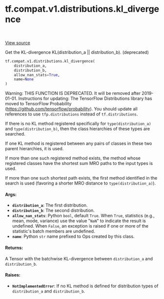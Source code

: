 <div itemscope itemtype="http://developers.google.com/ReferenceObject">
<meta itemprop="name" content="tf.compat.v1.distributions.kl_divergence" />
<meta itemprop="path" content="Stable" />
</div>

# tf.compat.v1.distributions.kl_divergence

<!-- Insert buttons -->

<table class="tfo-notebook-buttons tfo-api" align="left">
</table>

<a target="_blank" href="/code/stable/tensorflow/python/ops/distributions/kullback_leibler.py">View source</a>



<!-- Start diff -->
Get the KL-divergence KL(distribution_a || distribution_b). (deprecated)

``` python
tf.compat.v1.distributions.kl_divergence(
    distribution_a,
    distribution_b,
    allow_nan_stats=True,
    name=None
)
```



<!-- Placeholder for "Used in" -->

Warning: THIS FUNCTION IS DEPRECATED. It will be removed after 2019-01-01.
Instructions for updating:
The TensorFlow Distributions library has moved to TensorFlow Probability (https://github.com/tensorflow/probability). You should update all references to use `tfp.distributions` instead of `tf.distributions`.

If there is no KL method registered specifically for `type(distribution_a)`
and `type(distribution_b)`, then the class hierarchies of these types are
searched.

If one KL method is registered between any pairs of classes in these two
parent hierarchies, it is used.

If more than one such registered method exists, the method whose registered
classes have the shortest sum MRO paths to the input types is used.

If more than one such shortest path exists, the first method
identified in the search is used (favoring a shorter MRO distance to
`type(distribution_a)`).

#### Args:


* <b>`distribution_a`</b>: The first distribution.
* <b>`distribution_b`</b>: The second distribution.
* <b>`allow_nan_stats`</b>: Python `bool`, default `True`. When `True`,
  statistics (e.g., mean, mode, variance) use the value "`NaN`" to
  indicate the result is undefined. When `False`, an exception is raised
  if one or more of the statistic's batch members are undefined.
* <b>`name`</b>: Python `str` name prefixed to Ops created by this class.


#### Returns:

A Tensor with the batchwise KL-divergence between `distribution_a`
and `distribution_b`.



#### Raises:


* <b>`NotImplementedError`</b>: If no KL method is defined for distribution types
  of `distribution_a` and `distribution_b`.